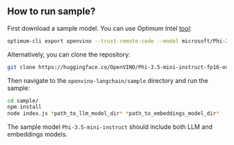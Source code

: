 ## How to run sample?

First download a sample model. You can use Optimum Intel [tool](https://github.com/huggingface/optimum-intel):

```bash
optimum-cli export openvino --trust-remote-code --model microsoft/Phi-3.5-mini-instruct Phi-3.5-mini-instruct
```

Alternatively, you can clone the repository:

```bash
git clone https://huggingface.co/OpenVINO/Phi-3.5-mini-instruct-fp16-ov
```

Then navigate to the `openvino-langchain/sample` directory and run the sample:

```bash
cd sample/
npm install
node index.js *path_to_llm_model_dir* *path_to_embeddings_model_dir*
```

The sample model `Phi-3.5-mini-instruct` should include both LLM and embeddings models.
